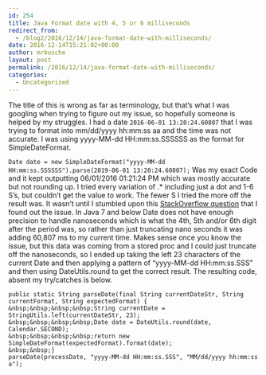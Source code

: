 ```yaml
---
id: 254
title: Java Format date with 4, 5 or 6 milliseconds
redirect_from:
  - /blog2/2016/12/14/java-format-date-with-milliseconds/
date: 2016-12-14T15:21:02+00:00
author: mrbusche
layout: post
permalink: /2016/12/14/java-format-date-with-milliseconds/
categories:
  - Uncategorized
---
```

The title of this is wrong as far as terminology, but that&#8217;s what I was googling when trying to figure out my issue, so hopefully someone is helped by my struggles. I had a date `2016-06-01 13:20:24.60807` that I was trying to format into mm/dd/yyyy hh:mm:ss aa and the time was not accurate. I was using yyyy-MM-dd HH:mm:ss.SSSSSS as the format for SimpleDateFormat.

`Date date = new SimpleDateFormat("yyyy-MM-dd HH:mm:ss.SSSSSS").parse(2019-06-01 13:20:24.60807);` Was my exact Code and it kept outputting 06/01/2016 01:21:24 PM which was mostly accurate but not rounding up. I tried every variation of .* including just a dot and 1-6 S&#8217;s, but couldn&#8217;t get the value to work. The fewer S I tried the more off the result was. It wasn&#8217;t until I stumbled upon this [StackOverflow question](http://stackoverflow.com/questions/12000673/string-date-conversion-with-nanoseconds) that I found out the issue. In Java 7 and below Date does not have enough precision to handle nanoseconds which is what the 4th, 5th and/or 6th digit after the period was, so rather than just truncating nano seconds it was adding 60,807 ms to my current time. Makes sense once you know the issue, but this data was coming from a stored proc and I could just truncate off the nanoseconds, so I ended up taking the left 23 characters of the current Date and then applying a pattern of &#8220;yyyy-MM-dd HH:mm:ss.SSS&#8221; and then using DateUtils.round to get the correct result. The resulting code, absent my try/catches is below.

    public static String parseDate(final String currentDateStr, String currentFormat, String expectedFormat) {
    &nbsp;&nbsp;&nbsp;&nbsp;String currentDate = StringUtils.left(currentDateStr, 23);
    &nbsp;&nbsp;&nbsp;&nbsp;Date date = DateUtils.round(date, Calendar.SECOND);
    &nbsp;&nbsp;&nbsp;&nbsp;return new SimpleDateFormat(expectedFormat).format(date);
    &nbsp;&nbsp;}
    parseDate(processDate, "yyyy-MM-dd HH:mm:ss.SSS", "MM/dd/yyyy hh:mm:ss a");